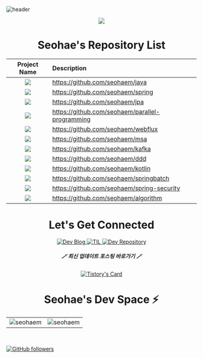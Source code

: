 ![header](https://capsule-render.vercel.app/api?type=soft&color=auto&height=150&section=header&text=kimseohae&fontSize=70&animation=twinkling)

<p align="center">
  <a href="https://hits.seeyoufarm.com"><img src="https://hits.seeyoufarm.com/api/count/incr/badge.svg?url=https%3A%2F%2Fgithub.com%2Fseohaem&count_bg=%23ED6DA3&title_bg=%2386757E&icon=github.svg&icon_color=%23E1DEDE&title=hits&edge_flat=false"/></a>
</p>

<div align="center">
<h1 align="center">Seohae's Repository List</h1>

| Project Name      | Description | 
| :---:        |    :----   |  
| <img src="https://img.shields.io/badge/java-007396?style=flat&logo=OpenJDK&logoColor=white"/> | https://github.com/seohaem/java 
| <img src="https://img.shields.io/badge/spring-6DB33F?style=flat&logo=Spring&logoColor=white" /> | https://github.com/seohaem/spring 
| <img src="https://img.shields.io/badge/jpa-6DB33F?style=flat&logo=Spring&logoColor=white" /> | https://github.com/seohaem/jpa 
| <img src="https://img.shields.io/badge/parallel_programming-007396?style=flat&logo=Spring&logoColor=white" /> | https://github.com/seohaem/parallel-programming 
| <img src="https://img.shields.io/badge/webflux-007396?style=flat&logo=Spring&logoColor=white" /> | https://github.com/seohaem/webflux 
| <img src="https://img.shields.io/badge/msa-6DB33F?style=flat&logo=Spring&logoColor=white" /> | https://github.com/seohaem/msa 
| <img src="https://img.shields.io/badge/Apache%20Kafka-000?style=flat&logo=apachekafka" /> | https://github.com/seohaem/kafka
| <img src="https://img.shields.io/badge/ddd-6DB33F?style=flat&logo=Spring&logoColor=white" /> | https://github.com/seohaem/ddd 
| <img src="https://img.shields.io/badge/kotlin-0095D5?style=flat&logo=Kotlin&logoColor=white"/>  | https://github.com/seohaem/kotlin 
| <img src="https://img.shields.io/badge/spring_batch-6DB33F?style=flat&logo=Spring&logoColor=white" /> | https://github.com/seohaem/springbatch 
| <img src="https://img.shields.io/badge/spring_security-6DB33F?style=flat&logo=Spring&logoColor=white" /> | https://github.com/seohaem/spring-security 
| <img src="https://img.shields.io/badge/algorithm-00BCB4?style=flat&logo=OpenJDK&logoColor=white"/> | https://github.com/seohaem/algorithm

<h1 align="center">Let's Get Connected</h1>

  <a href="https://devfunny.tistory.com/">
    <img alt=" Dev Blog" src="https://img.shields.io/badge/Dev Blog-7289DA?style=for-the-badge&logo=Dev Blog&logoColor=white">
  </a>
  <a href="https://github.com/seohaem/TIL">
    <img alt=" TIL" src="https://img.shields.io/badge/TIL-2CA5E0?style=for-the-badge&logo=TIL&logoColor=white">
  </a>
  <a href="https://github.com/seohaem?tab=repositories" target="_blank">
    <img alt="Dev Repository" src="https://img.shields.io/badge/Dev Repository%20-%230077B5.svg?&style=for-the-badge&logo=Dev Repository&logoColor=white" />
  </a>  
  </span>
  
  <h5 align="center">🪄 최신 업데이트 포스팅 바로가기 🪄</h5>
  
  [![Tistory's Card](https://github-readme-tistory-card.vercel.app/api?name=devfunny)](https://devfunny.tistory.com)

  <span>
    <h1>Seohae's Dev Space ⚡</h1>
    <table>
      <tr>
        <td>
          <img src="https://github-readme-stats.vercel.app/api?username=seohaem&include_all_commits=true&count_private=true&show_icons=true&line_height=20&title_color=7A7ADB&icon_color=2234AE&text_color=D3D3D3&bg_color=0,000000,130F40" alt="seohaem" />
        <td>
          <img align="center" src="https://github-readme-streak-stats.herokuapp.com/?user=seohaem&theme=dark" alt="seohaem" />
        </td>
      </tr>
    </table>
</div>

<br />

<div align="left">
  
[![GitHub followers](https://img.shields.io/github/followers/seohaem.svg?style=social&label=Follow)](https://github.com/seohaem?tab=followers)
  
</div>
